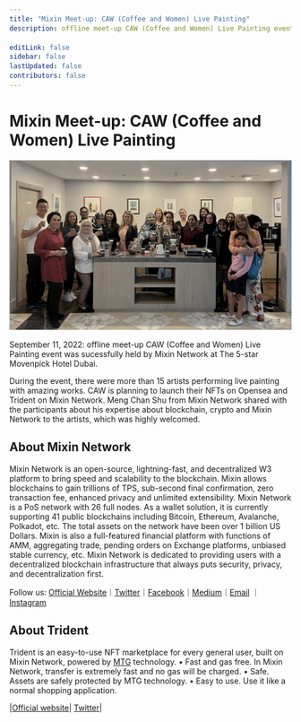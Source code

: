 ```yaml
---
title: "Mixin Meet-up: CAW (Coffee and Women) Live Painting"
description: offline meet-up CAW (Coffee and Women) Live Painting event was sucessfully held by Mixin Network at The 5-star Movenpick Hotel Dubai.

editLink: false
sidebar: false
lastUpdated: false
contributors: false
---
```


# Mixin Meet-up: CAW (Coffee and Women) Live Painting

![live-painting](./live-painting.png)

September 11, 2022: offline meet-up CAW (Coffee and Women) Live Painting event was sucessfully held by Mixin Network at The 5-star Movenpick Hotel Dubai.

During the event, there were more than 15 artists performing live painting with amazing works. CAW is planning to launch their NFTs on Opensea and Trident on Mixin Network. Meng Chan Shu from Mixin Network shared with the participants about his expertise about blockchain, crypto and Mixin Network to the artists, which was highly welcomed.

## About Mixin Network
Mixin Network is an open-source, lightning-fast, and decentralized W3 platform to bring speed and scalability to the blockchain. Mixin allows blockchains to gain trillions of TPS, sub-second final confirmation, zero transaction fee, enhanced privacy and unlimited extensibility.
Mixin Network is a PoS network with 26 full nodes. As a wallet solution, it is currently supporting 41 public blockchains including Bitcoin, Ethereum, Avalanche, Polkadot, etc. The total assets on the network have been over 1 billion US Dollars. Mixin is also a full-featured financial platform with functions of AMM, aggregating trade, pending orders on Exchange platforms, unbiased stable currency, etc. Mixin Network is dedicated to providing users with a decentralized blockchain infrastructure that always puts security, privacy, and decentralization first.

Follow us:
[Official Website](https://mixin.one/)｜[Twitter](https://twitter.com/Mixin_Network)｜[Facebook](https://www.facebook.com/MixinNetwork)｜[Medium](https://medium.com/mixinnetwork)｜[Email](http://contact@mixin.one) ｜[Instagram](https://instagram.com/mixinnetwork)

## About Trident
Trident is an easy-to-use NFT marketplace for every general user, built on Mixin Network, powered by [MTG](https://github.com/MixinNetwork/trusted-group) technology.
• Fast and gas free. In Mixin Network, transfer is extremely fast and no gas will be charged.
• Safe. Assets are safely protected by MTG technology.
• Easy to use. Use it like a normal shopping application.

|[Official website](https://thetrident.one/)| [Twitter](https://twitter.com/trident_nft)|



